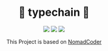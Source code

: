 <div align=center>

# 📯 typechain 📯

<img src="https://img.shields.io/badge/VisualStudioCode-007ACC?style=flat-square&logo=visualstudiocode&logoColor=white"/> <img src="https://img.shields.io/badge/TypeScript-3178C6?style=flat-square&logo=typescript&logoColor=white"/> <img src="https://img.shields.io/badge/Node.js-339933?style=flat-square&logo=node.js&logoColor=white"/>



[link]: https://nomadcoders.co/typescript-for-beginners/lobby

This Project is based on [NomadCoder][link]




 </div>
